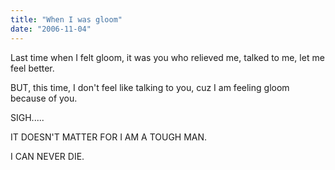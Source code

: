 ```yaml
---
title: "When I was gloom"
date: "2006-11-04"
---
```


Last time when I felt gloom, it was you who relieved me, talked to me, let me feel better.  
  
BUT, this time, I don't feel like talking to you, cuz I am feeling gloom because of you.  
  
SIGH.....  
  
IT DOESN'T MATTER FOR I AM A TOUGH MAN.  
  
I CAN NEVER DIE.
